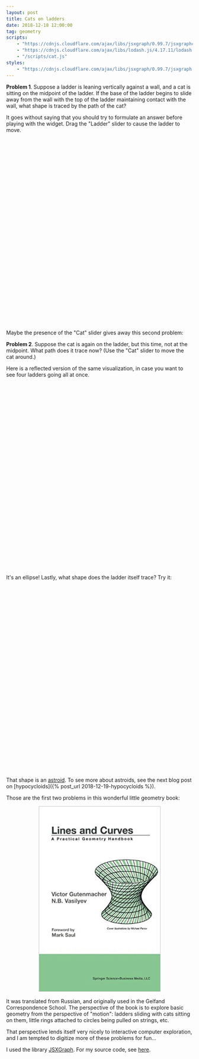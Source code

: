 ```yaml
---
layout: post
title: Cats on ladders
date: 2018-12-18 12:00:00
tag: geometry
scripts:
    - "https://cdnjs.cloudflare.com/ajax/libs/jsxgraph/0.99.7/jsxgraphcore.js"
    - "https://cdnjs.cloudflare.com/ajax/libs/lodash.js/4.17.11/lodash.min.js"
    - "/scripts/cat.js"
styles:
    - "https://cdnjs.cloudflare.com/ajax/libs/jsxgraph/0.99.7/jsxgraph.css"
---
```


**Problem 1**. Suppose a ladder is leaning vertically against a wall, and a cat is sitting on the midpoint of the ladder. If the base of the ladder begins to slide away from the wall with the top of the ladder maintaining contact with the wall, what shape is traced by the path of the cat?


It goes without saying that you should try to formulate an answer before playing with the widget. Drag the "Ladder" slider to cause the ladder to move.

<div id="solocat" class="jxgbox" style="width:500px; height:500px; margin-left:auto; margin-right:auto;">
</div>

Maybe the presence of the "Cat" slider gives away this second problem:

**Problem 2**. Suppose the cat is again on the ladder, but this time, not at the midpoint. What path does it trace now? (Use the "Cat" slider to move the cat around.)

Here is a reflected version of the same visualization, in case you want to see four ladders going all at once.

<div id="multicat" class="jxgbox" style="width:500px; height:500px; margin-left:auto; margin-right:auto;"> </div>

It's an ellipse! Lastly, what shape does the ladder itself trace? Try it:

<div id="ladderastroid" class="jxgbox" style="width:500px; height:500px; margin-left:auto; margin-right:auto;"> </div>

That shape is an [astroid](https://en.wikipedia.org/wiki/Asteroid). To see more about astroids, see the next blog post on [hypocycloids]({% post_url 2018-12-19-hypocycloids %}).
 

Those are the first two problems in this wonderful little geometry book:

<div style="text-align:center;">
<a href="https://www.springer.com/la/book/9780817641610"><img src="/images/linesandcurves.jpg?raw=true" alt="Cover of Lines and Curves"></a>
</div>

It was translated from Russian, and originally used in the Gelfand Correspondence School. The perspective of the book is to explore basic geometry from the perspective of "motion": ladders sliding with cats sitting on them, little rings attached to circles being pulled on strings, etc.

That perspective lends itself very nicely to interactive computer exploration, and I am tempted to digitize more of these problems for fun...

I used the library [JSXGraph](https://jsxgraph.org/). For my source code, see [here](https://github.com/samzhang111/linesandcurves).

